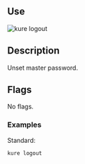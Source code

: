 ## Use

![kure logout](https://user-images.githubusercontent.com/51374959/98058886-8beaaa00-1e24-11eb-97ac-2c4e4dcbd0a9.png)

## Description

Unset master password.

## Flags 

No flags.

### Examples

Standard:
```
kure logout
```